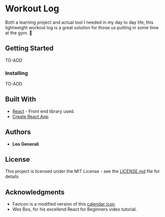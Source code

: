 # Workout Log 

Both a learning project and actual tool I needed in my day to day life, this lightweight workout log is a great solution for those us putting in some time at the gym. 💪

## Getting Started

TO-ADD

### Installing

TO-ADD

## Built With

* [React](https://facebook.github.io/react/) - Front end library used.
* [Create React App](https://github.com/facebookincubator/create-react-app) 

## Authors

* **Leo Generali**

## License

This project is licensed under the MIT License - see the [LICENSE.md](LICENSE.md) file for details

## Acknowledgments

* Favicon is a modified version of this [calendar icon](https://pixabay.com/en/calendar-icon-minimalist-time-1559935/).
* Wes Bos, for his excellend React for Beginners video tutorial.

